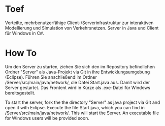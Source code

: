 Toef
====

Verteilte, mehrbenutzerfähige Client-/Serverinfrastruktur zur interaktiven Modellierung und Simulation von Verkehrsnetzen. Server in Java und Client für Windows in C#.

How To 
======

Um den Server zu starten, ziehen Sie sich den im Repository befindlichen Ordner "Server" als Java-Projekt via Git in ihre Entwicklungsumgebung (Eclipse). Führen Sie anschließend im Ordner /Server/src/main/java/network/, die Datei Start.java aus. Damit wird der Server gestartet.
Das Frontent wird in Kürze als .exe-Datei für Windows bereitsgestellt.

To start the server, fork the the directory "Server" as java project via Git and open it with Eclipse. Execute the file Start.java, which you can find in /Server/src/main/java/network/. This will start the Server.
An executable file for Windows users will be provided soon.

